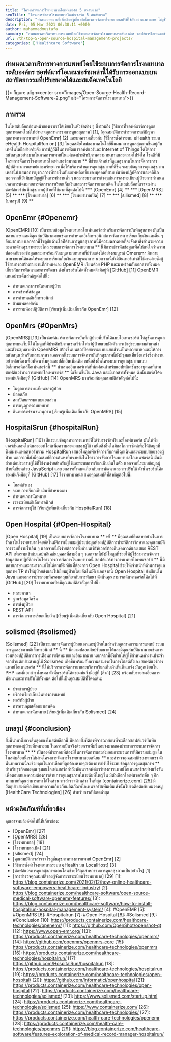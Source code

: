 ```yaml
---
title: "โครงการจัดการโรงพยาบาลโอเพ่นซอร์ส 5 อันดับแรก" 
seoTitle: "โครงการจัดการโรงพยาบาลโอเพ่นซอร์ส 5 อันดับแรก" 
description: "ทำตามบทความนี้เพื่อเรียนรู้เกี่ยวกับโครงการจัดการโรงพยาบาลฟรีที่ใช้กันอย่างแพร่หลาย โซลูชั่นเหล่านี้นำเสนอแพลตฟอร์มแบบบูรณาการเพื่อจัดระเบียบวิธีปฏิบัติทางการแพทย์" 
date: Fri, 05 Mar 2021 06:30:11 +0000
author: muhammadmustafa
summary: "กำหนดเวลาบริการทางการแพทย์โดยใช้ระบบการจัดการโรงพยาบาลระดับองค์กร ซอฟต์แวร์โอเพนซอร์ซเหล่านี้ได้รับการออกแบบบนสถาปัตยกรรมที่ปรับขนาดได้และสแต็คเทคโนโลยี" 
url: /th/top-5-open-source-hospital-management-projects/
categories: ['Healthcare Software']
---
```


## กำหนดเวลาบริการทางการแพทย์โดยใช้ระบบการจัดการโรงพยาบาลระดับองค์กร ซอฟต์แวร์โอเพนซอร์ซเหล่านี้ได้รับการออกแบบบนสถาปัตยกรรมที่ปรับขนาดได้และสแต็คเทคโนโลยี

{{< figure align=center src="images/Open-Source-Health-Record-Management-Software-2.png" alt="โครงการจัดการโรงพยาบาล">}}


## ภาพรวม
ในโพสต์บล็อกก่อนหน้าของเราเราได้เขียนในหัวข้อต่าง ๆ ซึ่งรวมถึง [วิธีการที่ซอฟต์แวร์การดูแลสุขภาพออนไลน์ให้อำนาจอุตสาหกรรมการดูแลสุขภาพ] [1], [คุณสมบัติการสำรวจการแก้ปัญหาสุขภาพทางการแพทย์ OpenEmr] [2] และบทความเกี่ยวกับ [วิธีการตั้งค่าระบบ eHealth ระบบ eHealth HospitalRun on] [3] ในยุคสมัยใหม่ของเทคโนโลยีนี้แผนกการดูแลสุขภาพขึ้นอยู่กับเทคโนโลยีอย่างจริงจัง การปฏิวัติในการพัฒนาซอฟต์แวร์และ Internet of Things ได้ให้การสนับสนุนอย่างมากในภาคการแพทย์ในแง่ของประสิทธิภาพความทนทานและความโปร่งใส
โชคดีที่มีโครงการจัดการโรงพยาบาลโอเพ่นซอร์สมากมาย ** ที่ช่วยเจ้าหน้าที่ดูแลสุขภาพในการจัดการการปฏิบัติทางการแพทย์และทรัพยากรเพื่อให้บริการด้านการดูแลสุขภาพที่ดีขึ้น ระบบข้อมูลการดูแลสุขภาพเหล่านี้นำเสนอการบูรณาการที่ราบรื่นกับแอพพลิเคชั่นของบุคคลที่สามเช่นห้องปฏิบัติการและคลินิก นอกจากนี้ยังมีบทบัญญัติในการทำงานซ้ำ ๆ และกระบวนการต่างๆเช่นการลงทะเบียนผู้ป่วยการกำหนดเวลาการนัดหมายการจัดการการเรียกเก็บเงินและการจัดการยาเสพติด ในโพสต์บล็อกนี้เราจะผ่านซอฟต์แวร์บันทึกสุขภาพผู้ป่วยที่ใช้มากที่สุดต่อไปนี้
  *** [OpenEmr] [4] **
  *** [OpenMRS] [5] **
  *** [โรงพยาบาล] [6] **
  *** [โรงพยาบาลเปิด] [7] **
  *** [silismed] [8] **
  *** [บทสรุป] [9] **

## OpenEmr {#Openemr}
[OpenEMR] [10] เป็นระบบข้อมูลโรงพยาบาลโอเพ่นซอร์สสำหรับการจัดการบันทึกสุขภาพ มันเป็นหลายภาษาและมีคุณสมบัติมากมายเช่นการกำหนดอิเล็กทรอนิกส์การจัดการการเรียกเก็บเงินและอื่น ๆ อีกมากมาย นอกจากนี้โซลูชันด้านไอทีด้านการดูแลสุขภาพนี้มีความฉลาดพอที่จะจัดหาสิ่งอำนวยความสะดวกด้านสุขภาพระยะไกล ระบบการจัดการโรงพยาบาล ** นี้มีการเข้ารหัสข้อมูลเพื่อให้แน่ใจว่าความปลอดภัยของข้อมูลและมาพร้อมกับเมนูตามบทบาทที่ปรับแต่งได้อย่างสมบูรณ์ Omeremr มีหลายภาษาขยายได้และให้ระบบการเรียกเก็บเงินแบบบูรณาการ นอกจากนี้ยังมีอินเทอร์เฟซที่ใช้งานง่ายซึ่งผู้ใช้สามารถสร้างรายงานที่กำหนดเอง OpenEMR เขียนด้วย PHP และมาพร้อมกับเอกสารทั้งหมดเกี่ยวกับการพัฒนาและการพัฒนา ดังนั้นซอร์สโค้ดทั้งหมดจึงมีอยู่ที่ [GitHub] [11]
OpenEMR เสนอประเด็นสำคัญต่อไปนี้:
  * กำหนดเวลาการนัดหมายผู้ป่วย
  * การเข้ารหัสข้อมูล
  * การกำหนดอิเล็กทรอนิกส์
  * ข้ามแพลตฟอร์ม
  * การรวมห้องปฏิบัติการ
[เรียนรู้เพิ่มเติมเกี่ยวกับ OpenEmr] [12]

## OpenMrs {#OpenMrs}
[OpenMRS] [13] เป็นซอฟต์แวร์การจัดการบันทึกผู้ป่วยที่ปรับได้แบบโอเพนซอร์ส โซลูชันการดูแลสุขภาพบนเว็บนี้ให้โมดูลที่มีประสิทธิภาพเช่นเวิร์กโฟลว์ผู้ป่วยแบบฝังตัวการเข้าสู่ระบบตามตำแหน่งและตัวระบุหลายตัว OpenMRS สร้างขึ้นบนสถาปัตยกรรมแบบแยกส่วนเป็นหลายภาษาและให้การสนับสนุนสำหรับหลายภาษา นอกจากนี้ระบบการจัดการบันทึกสุขภาพนี้ยังมีชุมชนที่แข็งแกร่งซึ่งทำงานอย่างต่อเนื่องเพื่อพัฒนาโมดูลและปลั๊กอินเพิ่มเติม เหนือสิ่งอื่นใดระบบการดูแลสุขภาพแบบอิเล็กทรอนิกส์โอเพ่นซอร์สนี้ ** นำเสนออินเทอร์เฟซที่พักผ่อนสำหรับแอปพลิเคชันของบุคคลที่สาม ซอฟต์แวร์ทางการแพทย์โอเพนซอร์ส ** นี้เขียนขึ้นใน Java และมีเอกสารทั้งหมด ดังนั้นซอร์สโค้ดของมันจึงมีอยู่ที่ [GitHub] [14]
OpenMRS มาพร้อมกับคุณสมบัติสำคัญต่อไปนี้:
  * โมดูลการลงทะเบียนของผู้ป่วย
  * ปลอดภัย
  * สถาปัตยกรรมแบบแยกส่วน
  * การอนุญาตตามบทบาท
  * อินเทอร์เฟซพจนานุกรม
[เรียนรู้เพิ่มเติมเกี่ยวกับ OpenMRS] [15]

## HospitalSrun {#hospitalRun}
[HospitalRun] [16] เป็นระบบข้อมูลทางการแพทย์ที่ได้รับรางวัลฟรีและโอเพ่นซอร์ส มันให้ทั้งเวอร์ชันออนไลน์และออฟไลน์เพื่อความสะดวกของผู้ใช้ เหนือสิ่งอื่นใดมีกลไกการซิงค์เพื่อให้ข้อมูลที่ซิงค์ผ่านแพลตฟอร์มรวม HospitalRun เสนอโมดูลเพื่อจัดการกับกรณีฉุกเฉินและระบบปล่อยของผู้ป่วย นอกจากนี้ยังมีคุณสมบัติการค้นหาที่ทรงพลังในโครงการจัดการโรงพยาบาลโอเพนซอร์สนี้ มันมีส่วนต่อประสานผู้ใช้ที่ใช้งานง่ายสำหรับผู้ใช้และระบบการเรียกเก็บเงินในตัว นอกจากนี้ระบบข้อมูลผู้ป่วยนี้เขียนด้วย JavaScript และเอกสารทั้งหมดเกี่ยวกับการพัฒนาและการปรับใช้ ดังนั้นซอร์สโค้ดของมันจึงมีอยู่ที่ [GitHub] [17]
โรงพยาบาลนำเสนอคุณสมบัติที่สำคัญต่อไปนี้:
  * โฮสต์ตัวเอง
  * ระบบการเรียกเก็บเงินที่กำหนดเอง
  * กำหนดเวลานัดหมาย
  * เวชระเบียนอิเล็กทรอนิกส์
  * การจัดการผู้ใช้
[เรียนรู้เพิ่มเติมเกี่ยวกับ HospitalRun] [18]

## Open Hospital {#Open-Hospital}
[Open Hospital] [19] เป็นระบบการจัดการโรงพยาบาล ** ฟรี ** มีคุณสมบัติหลายอย่างในการรักษาในโรงพยาบาลโดยอัตโนมัติการเยี่ยมชมผู้ป่วยข้อมูลห้องปฏิบัติการประวัติการรักษาและคุณสมบัติการรวมที่ราบรื่นอื่น ๆ นอกจากนี้ยังง่ายต่อการตั้งค่าบนเซิร์ฟเวอร์ท้องถิ่น/คลาวด์และเสนอ REST API เพื่อรวมเข้ากับแอปพลิเคชันบุคคลที่สามอื่น ๆ นอกจากนี้ยังมีโมดูลที่ช่วยให้ผู้ใช้สามารถจัดการข้อมูลห้องปฏิบัติการในโครงการการจัดการโรงพยาบาลนี้ ซอฟต์แวร์ทางการแพทย์โอเพนซอร์ส ** นี้มีหลายภาษาและสามารถแก้ไขได้ตามฟังก์ชันที่ต้องการ Open Hospital ช่วยให้เจ้าหน้าที่ด้านการดูแลสุขภาพ TP ทำให้ผู้ป่วยส่งและไปเยี่ยมผู้ป่วยโดยอัตโนมัติ นอกจากนี้ Open Hospital ยังเขียนใน Java และเอกสารประกอบที่ครอบคลุมเกี่ยวกับการพัฒนา ดังนั้นคุณสามารถค้นหาซอร์สโค้ดได้ที่ [GitHub] [20]
โรงพยาบาลเปิดมีคุณสมบัติสำคัญต่อไปนี้:
  * หลายภาษา
  * ฐานข้อมูลวัคซีน
  * การส่งผู้ป่วย
  * REST API
  * การจัดการการเรียกเก็บเงิน
[เรียนรู้เพิ่มเติมเกี่ยวกับ Open Hospital] [21]

## solismed {#solismed}
[Solismed] [22] เป็นระบบการจัดการผู้ป่วยนอกและผู้ป่วยในสำหรับอุตสาหกรรมการแพทย์ ระบบการดูแลสุขภาพอิเล็กทรอนิกส์ ** นี้ ** มีความปลอดภัยปรับขนาดได้และมีคุณสมบัติมากมายเช่นการรวมห้องปฏิบัติการการเตือนการนัดหมายและอีกมากมาย นอกจากนี้ยังช่วยให้ผู้ใช้กำหนดค่างานประจำจากส่วนต่อประสานผู้ใช้ Solismed เกิดขึ้นพร้อมกับความสามารถในการโฮสต์ตัวเอง ซอฟต์แวร์การแพทย์โอเพนซอร์ส ** นี้ให้บริการการจัดการยาและบริการเรียกเก็บเงินที่แข็งแกร่ง มันถูกเขียนใน PHP และมีเอกสารทั้งหมด ดังนั้นซอร์สโค้ดของมันจึงมีอยู่ที่ [ลิงก์] [23] พร้อมกับรายละเอียดการพัฒนาและการปรับใช้ทั้งหมด
ต่อไปนี้เป็นคุณสมบัติที่โดดเด่น:
  * ประชากรผู้ป่วย
  * บริการเรียกเก็บเงินทางการแพทย์
  * พอร์ทัลผู้ป่วย
  * การควบคุมสต็อกยาเสพติด
  * กำหนดเวลานัดหมาย
[เรียนรู้เพิ่มเติมเกี่ยวกับ Solismed] [24]

## บทสรุป {#conclusion}
สิ่งนี้นำมาซึ่งการสิ้นสุดของโพสต์บล็อกนี้ มีหลายสิ่งที่ต้องพิจารณาก่อนที่จะเลือกซอฟต์แวร์บันทึกสุขภาพของผู้ป่วยที่เหมาะสม ในความเป็นจริงด้วยการเพิ่มขึ้นอย่างมากของประชากรระบบการจัดการโรงพยาบาล ** ** เป็นองค์ประกอบที่ต้องมีในการจัดการและส่งมอบกระบวนการที่มีความเข้มสูง ในโพสต์บล็อกนี้เราได้ผ่านโครงการจัดการโรงพยาบาลยอดนิยม ** และสำรวจคุณสมบัติของพวกเขา ดังนั้นบทความนี้จะช่วยคุณในการเลือกที่ถูกต้องหากคุณต้องการปรับใช้ระบบข้อมูลการดูแลสุขภาพ ** สำหรับธุรกิจของคุณ ชุมชนโอเพ่นซอร์สกำลังพัฒนาซอฟต์แวร์ทางการแพทย์โอเพนซอร์สอย่างแข็งขันเพื่อตอบสนองความต้องการด้านการดูแลสุขภาพในระดับที่ใหญ่ขึ้น มีตัวเลือกโอเพ่นซอร์สอื่น ๆ อีกมากมายที่คุณสามารถหาได้ในส่วนการสำรวจด้านล่าง
ในที่สุด [containerize.com] [25] มีวัตถุประสงค์เพื่อเขียนบทความเกี่ยวกับผลิตภัณฑ์โอเพ่นซอร์สเพิ่มเติม ดังนั้นโปรดติดต่อกับหมวดหมู่ [HealthCare Technologies] [26] สำหรับการอัปเดตล่าสุด

## หน้าผลิตภัณฑ์ที่เกี่ยวข้อง
คุณอาจพบลิงค์ต่อไปนี้ที่เกี่ยวข้อง:
  * [OpenEmr] [27]
  * [OpenMRS] [28]
  * [โรงพยาบาล] [18]
  * [โรงพยาบาลเปิด] [21]
  * [silismed] [24]
  * [คุณสมบัติการสำรวจโซลูชั่นสุขภาพทางการแพทย์ OpenEmr] [2]
  * [วิธีการตั้งค่าโรงพยาบาลระบบ eHealth บน LocalHost] [3]
  * [ซอฟต์แวร์การดูแลสุขภาพออนไลน์ช่วยให้อุตสาหกรรมการดูแลสุขภาพเป็นอย่างไร] [1]
  * [การสำรวจคุณสมบัติของผู้จัดการเวชระเบียนโรงพยาบาล] [29]
[1]: https://blog.containerize.com/2021/02/12/how-online-healthcare-software-empowers-healthcare-industry/
[2]: https://blog.containerize.com/healthcare-software/open-source-medical-software-openemr-features/
[3]: https://blog.containerize.com/healthcare-software/how-to-install-hospitalrun-hospital-management-system/
[4]: #OpenEMR
[5]: #OpenMRS
[6]: #Hospitalrun
[7]: #Open-Hospital
[8]: #Solismed
[9]: #Conclusion
[10]: https://products.containerize.com/healthcare-technologies/openemr/
[11]: https://github.com/OpenShot/openshot-qt
[12]: https://www.open-emr.org/
[13]: https://products.containerize.com/healthcare-technologies/openmrs/
[14]: https://github.com/openmrs/openmrs-core
[15]: https://products.containerize.com/healthcare-technologies/openmrs
[16]: https://products.containerize.com/healthcare-technologies/hospitalrun/
[17]: https://github.com/HospitalRun/hospitalrun
[18]: https://products.containerize.com/healthcare-technologies/hospitalrun
[19]: https://products.containerize.com/healthcare-technologies/open-hospital/
[20]: https://github.com/informatici/openhospital
[21]: https://products.containerize.com/healthcare-technologies/open-hospital
[22]: https://products.containerize.com/healthcare-technologies/solismed/
[23]: https://www.solismed.com/startup.html
[24]: https://products.containerize.com/healthcare-technologies/solismed
[25]: https://www.containerize.com/
[26]: https://products.containerize.com/healthcare-technologies/
[27]: https://products.containerize.com/health-care-technologies/openemr
[28]: https://products.containerize.com/health-care-technologies/openmrs
[29]: https://blog.containerize.com/healthcare-software/features-exploration-of-medical-record-manager-hospitalrun/
